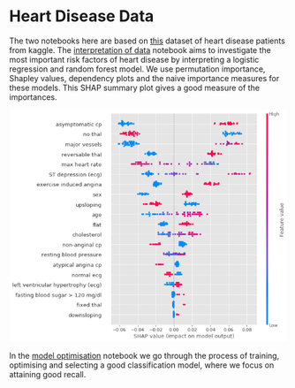 # Heart Disease Data

The two notebooks here are based on [this](https://www.kaggle.com/ronitf/heart-disease-uci) dataset of heart disease patients from kaggle. The [interpretation of data](https://github.com/collinb9/Data-Science-projects/blob/master/HeartDisease/Interpretation%20of%20data.ipynb) notebook aims to investigate the most important risk factors of heart disease by interpreting a logistic regression and random forest model. We use permutation importance, Shapley values, dependency plots and the naive importance measures for these models. This SHAP summary plot gives a good measure of the importances. 



![](https://github.com/collinb9/Data-Science-projects/blob/master/HeartDisease/images/summary_plot.png "SHAP summary plot")
 
 In the [model optimisation](https://github.com/collinb9/Data-Science-projects/blob/master/HeartDisease/ModelOptimisation.ipynb) notebook we go through the process of training, optimising and selecting a good classification model, where we focus on attaining good recall.
